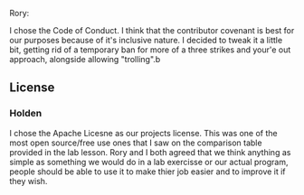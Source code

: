 Rory:

I chose the Code of Conduct. I think that the contributor covenant is best for our purposes
because of it's inclusive nature. I decided to tweak it a little bit, getting rid of a temporary ban for more of a three strikes and your'e out approach, alongside allowing "trolling".b

## License 
### Holden 
I chose the Apache Licesne as our projects license. This was one of the most open source/free use ones that I saw 
on the comparison table provided in the lab lesson. Rory and I both agreed that we think anything as simple as something we would do in a lab exercisse or our actual program, people should be able to use it to make thier job easier and to improve it if they wish. 